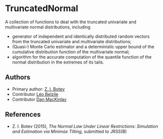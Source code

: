 # TruncatedNormal

A collection of functions to deal with the truncated univariate and multivariate normal
distributions, including

* generator of independent and identically distributed random vectors from the
  truncated univariate and multivariate distributions;
* (Quasi-) Monte Carlo estimator and a deterministic upper bound of the
  cumulative distribution function of the multivariate normal;
* algorithm for the accurate computation of the quantile function of the normal
  distribution in the extremes of its tails.


## Authors

* Primary author: [Z. I. Botev](http://web.maths.unsw.edu.au/~zdravkobotev/)
* Contributor [Léo Belzile](http://sma.epfl.ch/~lbelzile/)
* Contributor [Dan MacKinlay](https://danmackinlay.name)

## References

* Z. I. Botev (2015), *The Normal Law Under Linear Restrictions: Simulation and Estimation
via Minimax Tilting*, submitted to JRSS(B)